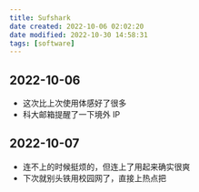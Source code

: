 ```yaml
---
title: Sufshark
date created: 2022-10-06 02:02:20
date modified: 2022-10-30 14:58:31
tags: [software]
---
```


## 2022-10-06

- 这次比上次使用体感好了很多
- 科大邮箱提醒了一下境外 IP

## 2022-10-07

- 连不上的时候挺烦的，但连上了用起来确实很爽
- 下次就别头铁用校园网了，直接上热点把

